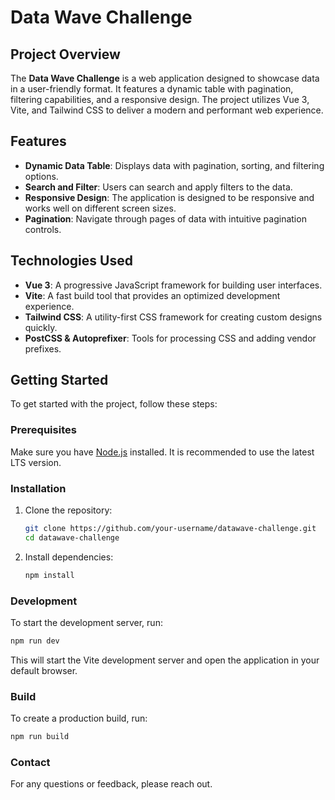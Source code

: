 # Data Wave Challenge

## Project Overview

The **Data Wave Challenge** is a web application designed to showcase data in a user-friendly format. It features a dynamic table with pagination, filtering capabilities, and a responsive design. The project utilizes Vue 3, Vite, and Tailwind CSS to deliver a modern and performant web experience.

## Features

- **Dynamic Data Table**: Displays data with pagination, sorting, and filtering options.
- **Search and Filter**: Users can search and apply filters to the data.
- **Responsive Design**: The application is designed to be responsive and works well on different screen sizes.
- **Pagination**: Navigate through pages of data with intuitive pagination controls.

## Technologies Used

- **Vue 3**: A progressive JavaScript framework for building user interfaces.
- **Vite**: A fast build tool that provides an optimized development experience.
- **Tailwind CSS**: A utility-first CSS framework for creating custom designs quickly.
- **PostCSS & Autoprefixer**: Tools for processing CSS and adding vendor prefixes.

## Getting Started

To get started with the project, follow these steps:

### Prerequisites

Make sure you have [Node.js](https://nodejs.org/) installed. It is recommended to use the latest LTS version.

### Installation

1. Clone the repository:

   ```bash
   git clone https://github.com/your-username/datawave-challenge.git
   cd datawave-challenge

2. Install dependencies:

   ```bash
   npm install
   ```

### Development

To start the development server, run:

   ```bash
   npm run dev
   ```
This will start the Vite development server and open the application in your default browser.

### Build

To create a production build, run:

   ```bash
   npm run build
   ```

### Contact

For any questions or feedback, please reach out.
